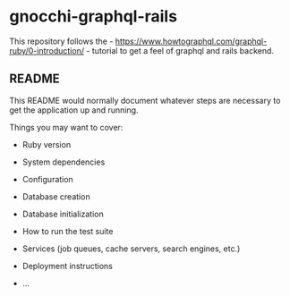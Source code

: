 # gnocchi-graphql-rails
This repository follows the - https://www.howtographql.com/graphql-ruby/0-introduction/ - tutorial to get a feel of graphql and rails backend.

## README

This README would normally document whatever steps are necessary to get the
application up and running.

Things you may want to cover:

* Ruby version

* System dependencies

* Configuration

* Database creation

* Database initialization

* How to run the test suite

* Services (job queues, cache servers, search engines, etc.)

* Deployment instructions

* ...
